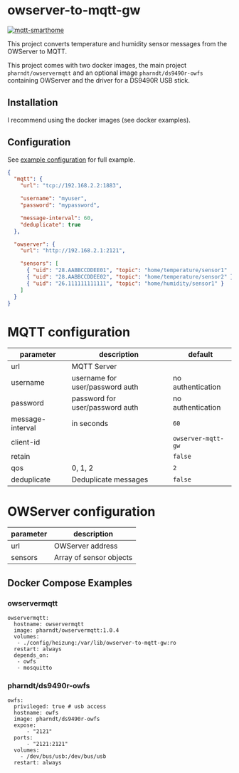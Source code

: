 # owserver-to-mqtt-gw

[![mqtt-smarthome](https://img.shields.io/badge/mqtt-smarthome-blue.svg)](https://github.com/mqtt-smarthome/mqtt-smarthome)

This project converts temperature and humidity sensor messages from the OWServer to MQTT.

This project comes with two docker images, the main project `pharndt/owservermqtt` and an optional image `pharndt/ds9490r-owfs` containing OWServer and the driver for a DS9490R USB stick.

## Installation

I recommend using the docker images (see docker examples).

## Configuration

See [example configuration](config-example.json) for full example.

```json
{
  "mqtt": {
    "url": "tcp://192.168.2.2:1883",

    "username": "myuser",
    "password": "mypassword",

    "message-interval": 60, 
    "deduplicate": true
  },

  "owserver": {
    "url": "http://192.168.2.1:2121",

    "sensors": [
      { "uid": "28.AABBCCDDEE01", "topic": "home/temperature/sensor1"  },
      { "uid": "28.AABBCCDDEE02", "topic": "home/temperature/sensor2" },
      { "uid": "26.111111111111", "topic": "home/humidity/sensor1" }
    ]
  }
}
```

# MQTT configuration

| parameter        | description                     | default            |
| ---------------- | ------------------------------- | ------------------ |
| url              | MQTT Server                     |                    |
| username         | username for user/password auth | no authentication  |
| password         | password for user/password auth | no authentication  |
| message-interval | in seconds                      | `60`               |
| client-id        |                                 | `owserver-mqtt-gw` |
| retain           |                                 | `false`            |
| qos              | 0, 1, 2                         | `2`                |
| deduplicate      | Deduplicate messages            | `false`            |

# OWServer configuration

| parameter | description             |
| --------- | ----------------------- |
| url       | OWServer address        |
| sensors   | Array of sensor objects |

## Docker Compose Examples

### owservermqtt

```
owservermqtt:
  hostname: owservermqtt
  image: pharndt/owservermqtt:1.0.4
  volumes:
   - ./config/heizung:/var/lib/owserver-to-mqtt-gw:ro
  restart: always
  depends_on:
   - owfs
   - mosquitto
```

### pharndt/ds9490r-owfs

```
owfs:
  privileged: true # usb access
  hostname: owfs
  image: pharndt/ds9490r-owfs
  expose:
      - "2121"
  ports:
      - "2121:2121"
  volumes:
    - /dev/bus/usb:/dev/bus/usb
  restart: always
```
